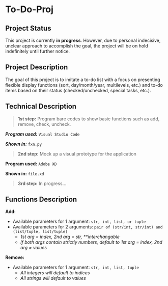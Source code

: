 # To-Do-Proj 

## Project Status
This project is currently **in progress**. However, due to personal indecisive, unclear approach to accomplish the goal, the project will be on hold indefinitely until further notice. 

## Project Description
The goal of this project is to imitate a to-do list with a focus on presenting flexible display functions (sort, day/month/year, multilevels, etc.) and to-do items based on their status (checked/unchecked, special tasks, etc.). 


## Technical Description

> **1st step:** Program bare codes to show basic functions such as add, remove, check, uncheck.

***Program used:*** `Visual Studio Code`

***Shown in:*** `fxn.py`


> **2nd step:** Mock up a visual prototype for the application

**Program used:** `Adobe XD`

**Shown in:** `file.xd`

> **3rd step:** In progress...


## Functions Description

**Add:**
- Available parameters for 1 argument: `str, int, list, or tuple`
- Available parameters for 2 arguments: `pair of (str/int, str/int) and (list/tuple, list/tuple)`
    - _1st arg = index, 2nd arg = str, **interchangable_
    - _If both args contain strictly numbers, default to 1st arg = index, 2nd arg = values_

**Remove:**
- Available parameters for 1 argument: `str, int, list, tuple`
    - _All integers will default to indices_
    - _All strings will default to values_

